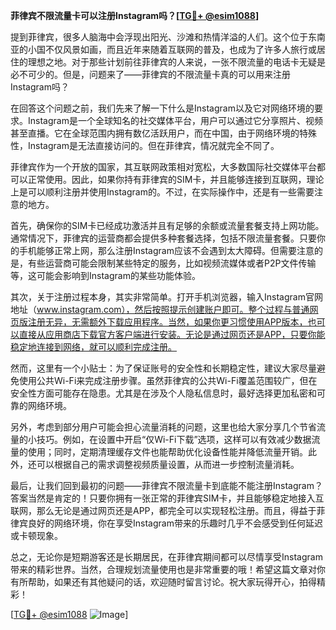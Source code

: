 **菲律宾不限流量卡可以注册Instagram吗？[[TG💪+ @esim1088](https://t.me/s/esim1088)]**

提到菲律宾，很多人脑海中会浮现出阳光、沙滩和热情洋溢的人们。这个位于东南亚的小国不仅风景如画，而且近年来随着互联网的普及，也成为了许多人旅行或居住的理想之地。对于那些计划前往菲律宾的人来说，一张不限流量的电话卡无疑是必不可少的。但是，问题来了——菲律宾的不限流量卡真的可以用来注册Instagram吗？

在回答这个问题之前，我们先来了解一下什么是Instagram以及它对网络环境的要求。Instagram是一个全球知名的社交媒体平台，用户可以通过它分享照片、视频甚至直播。它在全球范围内拥有数亿活跃用户，而在中国，由于网络环境的特殊性，Instagram是无法直接访问的。但在菲律宾，情况就完全不同了。

菲律宾作为一个开放的国家，其互联网政策相对宽松，大多数国际社交媒体平台都可以正常使用。因此，如果你持有菲律宾的SIM卡，并且能够连接到互联网，理论上是可以顺利注册并使用Instagram的。不过，在实际操作中，还是有一些需要注意的地方。

首先，确保你的SIM卡已经成功激活并且有足够的余额或流量套餐支持上网功能。通常情况下，菲律宾的运营商都会提供多种套餐选择，包括不限流量套餐。只要你的手机能够正常上网，那么注册Instagram应该不会遇到太大障碍。但需要注意的是，有些运营商可能会限制某些特定的服务，比如视频流媒体或者P2P文件传输等，这可能会影响到Instagram的某些功能体验。

其次，关于注册过程本身，其实非常简单。打开手机浏览器，输入Instagram官网地址（www.instagram.com），然后按照提示创建账户即可。整个过程与普通网页版注册无异，无需额外下载应用程序。当然，如果你更习惯使用APP版本，也可以直接从应用商店下载官方客户端进行安装。无论是通过网页还是APP，只要你能稳定地连接到网络，就可以顺利完成注册。

然而，这里有一个小贴士：为了保证账号的安全性和长期稳定性，建议大家尽量避免使用公共Wi-Fi来完成注册步骤。虽然菲律宾的公共Wi-Fi覆盖范围较广，但在安全性方面可能存在隐患。尤其是在涉及个人隐私信息时，最好选择更加私密和可靠的网络环境。

另外，考虑到部分用户可能会担心流量消耗的问题，这里也给大家分享几个节省流量的小技巧。例如，在设置中开启“仅Wi-Fi下载”选项，这样可以有效减少数据流量的使用；同时，定期清理缓存文件也能帮助优化设备性能并降低流量开销。此外，还可以根据自己的需求调整视频质量设置，从而进一步控制流量消耗。

最后，让我们回到最初的问题——菲律宾不限流量卡到底能不能注册Instagram？答案当然是肯定的！只要你拥有一张正常的菲律宾SIM卡，并且能够稳定地接入互联网，那么无论是通过网页还是APP，都完全可以实现轻松注册。而且，得益于菲律宾良好的网络环境，你在享受Instagram带来的乐趣时几乎不会感受到任何延迟或卡顿现象。

总之，无论你是短期游客还是长期居民，在菲律宾期间都可以尽情享受Instagram带来的精彩世界。当然，合理规划流量使用也是非常重要的哦！希望这篇文章对你有所帮助，如果还有其他疑问的话，欢迎随时留言讨论。祝大家玩得开心，拍得精彩！

[[TG💪+ @esim1088](https://t.me/s/esim1088) ![Image](https://i.postimg.cc/4NQfJmqS/Snipaste-2025-05-13-00-14-12.png)]